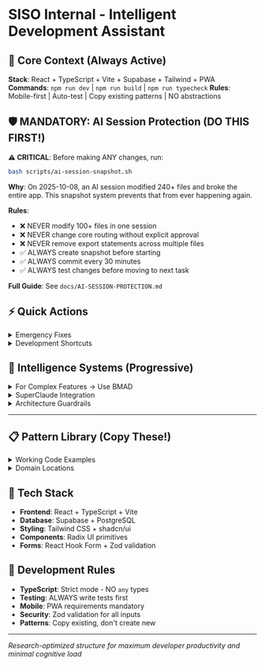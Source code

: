 # SISO Internal - Intelligent Development Assistant

## 🎯 Core Context (Always Active)
**Stack**: React + TypeScript + Vite + Supabase + Tailwind + PWA
**Commands**: `npm run dev` | `npm run build` | `npm run typecheck`
**Rules**: Mobile-first | Auto-test | Copy existing patterns | NO abstractions

## 🛡️ MANDATORY: AI Session Protection (DO THIS FIRST!)

**⚠️ CRITICAL**: Before making ANY changes, run:
```bash
bash scripts/ai-session-snapshot.sh
```

**Why**: On 2025-10-08, an AI session modified 240+ files and broke the entire app. This snapshot system prevents that from ever happening again.

**Rules**:
- ❌ NEVER modify 100+ files in one session
- ❌ NEVER change core routing without explicit approval
- ❌ NEVER remove export statements across multiple files
- ✅ ALWAYS create snapshot before starting
- ✅ ALWAYS commit every 30 minutes
- ✅ ALWAYS test changes before moving to next task

**Full Guide**: See `docs/AI-SESSION-PROTECTION.md`

## ⚡ Quick Actions
<details><summary>Emergency Fixes</summary>

- **Broken import**: Check file location → Copy working pattern
- **Mobile issue**: Test mobile view → Apply PWA standards  
- **Claude Code breaks something**: `git restore <files>`
- **Component not working**: Copy from `/src/components/[working-example]`
</details>

<details><summary>Development Shortcuts</summary>

- **Add feature**: Use existing pattern in `/src/ecosystem/internal/[domain]`
- **Database operation**: Copy from `/src/services/database/[working-patterns]`
- **Fix styling**: Follow Tailwind + shadcn/ui patterns
- **State management**: Use existing hook patterns
</details>

## 🧠 Intelligence Systems (Progressive)
<details><summary>For Complex Features → Use BMAD</summary>

**Trigger**: Multi-component features, architecture changes, >1 week tasks  
**Command**: `*agent analyst` → `*agent pm` → `*agent architect` → `*agent dev`  
**Context**: All implementation context embedded in stories  
**Safety**: Zero information loss, full rollback capability
</details>

<details><summary>SuperClaude Integration</summary>

**MCP Tools**: Context7 (docs), Sequential (reasoning), Magic (UI), Supabase (DB)  
**Token Optimization**: 70% reduction pipeline active  
**Evidence Requirement**: AI must provide proof for all suggestions  
**Smart Routing**: Auto-select optimal Claude variant per task
</details>

<details><summary>Architecture Guardrails</summary>

**NEVER CREATE**:  
- New service patterns (use existing Supabase calls)
- Micro-hooks (combine into existing hooks)  
- Files in `/shared/` or `/refactored/` directories
- Import chains >2 levels deep

**ALWAYS ENFORCE**:
- Mobile-first PWA requirements
- TypeScript strict mode compliance
- Test coverage for all new functions
- Component reuse over duplication

**COMPONENT VERIFICATION PROTOCOL**:
- **NEVER edit components without verifying usage path**
- **Search for specific UI text/elements first** (e.g., "blue dot", "pending")
- **Trace actual render chain**: Page → Wrapper → Component
- **Verify the component is used on the target pages**
- **Confirm changes appear before declaring success**

**📋 Full Guidelines**: [`.bmad-core/architectural-warnings/`](.bmad-core/architectural-warnings/)
</details>

---

## 📋 Pattern Library (Copy These!)
<details><summary>Working Code Examples</summary>

```typescript
// Authentication Pattern
const { user } = useClerkUser();  // From @/shared/ClerkProvider

// Data Fetching Pattern  
const { data, error, mutate } = useSWR('/api/tasks', fetcher);

// Modal Pattern
const [isOpen, setIsOpen] = useState(false);
// Use Radix Dialog primitives

// Form Pattern
const form = useForm<FormData>({
  resolver: zodResolver(schema),
  defaultValues: {...}
});

// Supabase Pattern
const { data, error } = await supabase
  .from('table_name')
  .select('*')
  .eq('user_id', user.id);
```
</details>

<details><summary>Domain Locations</summary>

**🏠 LifeLock**: `/ecosystem/internal/lifelock/`  
Daily workflows, habit tracking, time management

**📊 Admin**: `/ecosystem/internal/admin/`  
Overview dashboards, analytics, configuration  

**✅ Tasks**: `/ecosystem/internal/tasks/`  
Task management, CRUD operations, organization
</details>

## 🎯 Tech Stack
- **Frontend**: React + TypeScript + Vite
- **Database**: Supabase + PostgreSQL  
- **Styling**: Tailwind CSS + shadcn/ui
- **Components**: Radix UI primitives
- **Forms**: React Hook Form + Zod validation

## 🔄 Development Rules
- **TypeScript**: Strict mode - NO `any` types
- **Testing**: ALWAYS write tests first
- **Mobile**: PWA requirements mandatory
- **Security**: Zod validation for all inputs
- **Patterns**: Copy existing, don't create new

---

*Research-optimized structure for maximum developer productivity and minimal cognitive load*